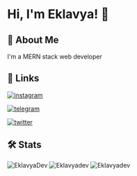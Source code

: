 # Hi, I'm Eklavya! 👋

  
## 🚀 About Me
I'm a MERN stack web developer

  
## 🔗 Links
[![instagram](https://img.shields.io/badge/Instagram-E4405F?style=for-the-badge&logo=instagram&logoColor=white)](https://www.instagram.com/eklavyachandra)

[![telegram](https://img.shields.io/badge/Telegram-2CA5E0?style=for-the-badge&logo=telegram&logoColor=white)](https://t.me/eklavyachandra)

[![twitter](https://img.shields.io/badge/twitter-1DA1F2?style=for-the-badge&logo=twitter&logoColor=white)](https://twitter.com/eklavyachandra)

## 🛠 Stats
<img src="https://github-readme-stats.vercel.app/api?username=Eklavyadev&show_icons=true&theme=dark&count_private=true" alt="EklavyaDev" />
<img src="https://github-readme-streak-stats.herokuapp.com/?user=Eklavyadev&theme=dark" alt="Eklavyadev" />
<img src="https://github-readme-stats.vercel.app/api/top-langs/?username=Eklavyadev&theme=dark&layout=compact&hide=html,javascript,CSS,PowerShell&langs_count=6" alt="Eklavyadev" />

